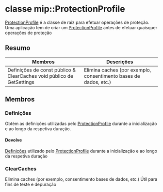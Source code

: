 # <a name="class-mipprotectionprofile"></a>classe mip::ProtectionProfile 
[ProtectionProfile](#classmip_1_1_protection_profile) é a classe de raiz para efetuar operações de proteção.
Uma aplicação tem de criar um [ProtectionProfile](#classmip_1_1_protection_profile) antes de efetuar quaisquer operações de proteção
## <a name="summary"></a>Resumo
 Membros                        | Descrições                                
--------------------------------|---------------------------------------------
Definições de const público & ClearCaches void público de GetSettings | Elimina caches (por exemplo, consentimento bases de dados, etc.)
## <a name="members"></a>Membros
### <a name="settings"></a>Definições
Obtém as definições utilizadas pelo [ProtectionProfile](#classmip_1_1_protection_profile) durante a inicialização e ao longo da respetiva duração.
#### <a name="returns"></a>Devolve
[Definições](#classmip_1_1_protection_profile_1_1_settings) utilizado pelo [ProtectionProfile](#classmip_1_1_protection_profile) durante a inicialização e ao longo da respetiva duração
### <a name="clearcaches"></a>ClearCaches
Elimina caches (por exemplo, consentimento bases de dados, etc.) Útil para fins de teste e depuração